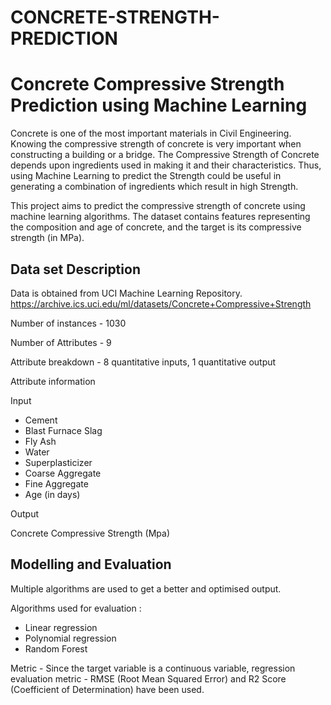 # CONCRETE-STRENGTH-PREDICTION
# Concrete Compressive Strength Prediction using Machine Learning
Concrete is one of the most important materials in Civil Engineering. Knowing the compressive strength of concrete is very important when constructing a building or a bridge. The Compressive Strength of Concrete depends upon ingredients used in making it and their characteristics. Thus, using Machine Learning to predict the Strength could be useful in generating a combination of ingredients which result in high Strength.

This project aims to predict the compressive strength of concrete using machine learning algorithms. The dataset contains features representing the composition and age of concrete, and the target is its compressive strength (in MPa).

## Data set Description
Data is obtained from UCI Machine Learning Repository. https://archive.ics.uci.edu/ml/datasets/Concrete+Compressive+Strength

Number of instances - 1030

Number of Attributes - 9

Attribute breakdown - 8 quantitative inputs, 1 quantitative output

Attribute information

Input
* Cement
* Blast Furnace Slag
* Fly Ash
* Water
* Superplasticizer
* Coarse Aggregate
* Fine Aggregate
* Age (in days)
  
Output

Concrete Compressive Strength (Mpa)

## Modelling and Evaluation

Multiple algorithms are used to get a better and optimised output.

Algorithms used for evaluation :

* Linear regression
* Polynomial regression
* Random Forest 

Metric - Since the target variable is a continuous variable, regression evaluation metric - RMSE (Root Mean Squared Error) and R2 Score (Coefficient of Determination) have been used.



